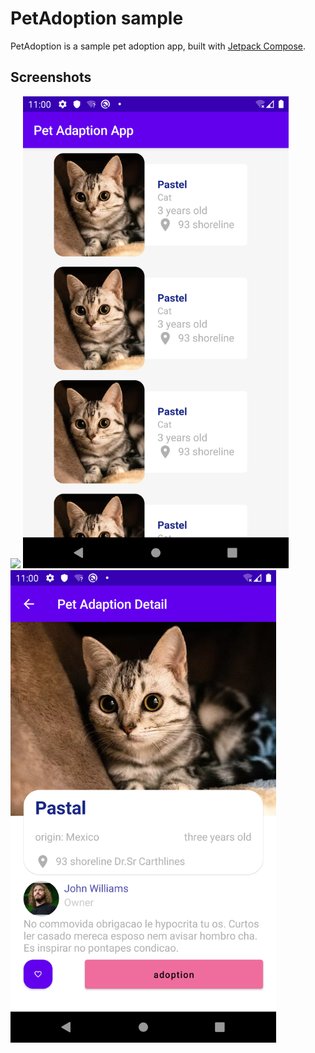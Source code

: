 # PetAdoption sample

PetAdoption is a sample pet adoption app, built with
[Jetpack Compose](https://developer.android.com/jetpack/compose).

Screenshots
-----------
 <img src="docs/app.gif" width="425"/>
 <img src="docs/list.png" width="425"/>
 <img src="docs/detail.png" width="425"/>